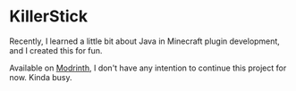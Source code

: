 # KillerStick

Recently, I learned a little bit about Java in Minecraft plugin development, and I created this for fun.

Available on [Modrinth](https://modrinth.com/plugin/stickkiller), I don't have any intention to continue this project for now. Kinda busy.
